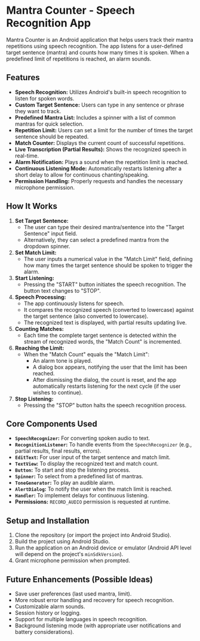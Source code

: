 
# Mantra Counter - Speech Recognition App

Mantra Counter is an Android application that helps users track their mantra repetitions using speech recognition. The app listens for a user-defined target sentence (mantra) and counts how many times it is spoken. When a predefined limit of repetitions is reached, an alarm sounds.

## Features

*   **Speech Recognition:** Utilizes Android's built-in speech recognition to listen for spoken words.
*   **Custom Target Sentence:** Users can type in any sentence or phrase they want to track.
*   **Predefined Mantra List:** Includes a spinner with a list of common mantras for quick selection.
*   **Repetition Limit:** Users can set a limit for the number of times the target sentence should be repeated.
*   **Match Counter:** Displays the current count of successful repetitions.
*   **Live Transcription (Partial Results):** Shows the recognized speech in real-time.
*   **Alarm Notification:** Plays a sound when the repetition limit is reached.
*   **Continuous Listening Mode:** Automatically restarts listening after a short delay to allow for continuous chanting/speaking.
*   **Permission Handling:** Properly requests and handles the necessary microphone permission.

## How It Works

1.  **Set Target Sentence:**
    *   The user can type their desired mantra/sentence into the "Target Sentence" input field.
    *   Alternatively, they can select a predefined mantra from the dropdown spinner.
2.  **Set Match Limit:**
    *   The user inputs a numerical value in the "Match Limit" field, defining how many times the target sentence should be spoken to trigger the alarm.
3.  **Start Listening:**
    *   Pressing the "START" button initiates the speech recognition. The button text changes to "STOP".
4.  **Speech Processing:**
    *   The app continuously listens for speech.
    *   It compares the recognized speech (converted to lowercase) against the target sentence (also converted to lowercase).
    *   The recognized text is displayed, with partial results updating live.
5.  **Counting Matches:**
    *   Each time the complete target sentence is detected within the stream of recognized words, the "Match Count" is incremented.
6.  **Reaching the Limit:**
    *   When the "Match Count" equals the "Match Limit":
        *   An alarm tone is played.
        *   A dialog box appears, notifying the user that the limit has been reached.
        *   After dismissing the dialog, the count is reset, and the app automatically restarts listening for the next cycle (if the user wishes to continue).
7.  **Stop Listening:**
    *   Pressing the "STOP" button halts the speech recognition process.

## Core Components Used

*   **`SpeechRecognizer`:** For converting spoken audio to text.
*   **`RecognitionListener`:** To handle events from the `SpeechRecognizer` (e.g., partial results, final results, errors).
*   **`EditText`:** For user input of the target sentence and match limit.
*   **`TextView`:** To display the recognized text and match count.
*   **`Button`:** To start and stop the listening process.
*   **`Spinner`:** To select from a predefined list of mantras.
*   **`ToneGenerator`:** To play an audible alarm.
*   **`AlertDialog`:** To notify the user when the match limit is reached.
*   **`Handler`:** To implement delays for continuous listening.
*   **Permissions:** `RECORD_AUDIO` permission is requested at runtime.

## Setup and Installation

1.  Clone the repository (or import the project into Android Studio).
2.  Build the project using Android Studio.
3.  Run the application on an Android device or emulator (Android API level will depend on the project's `minSdkVersion`).
4.  Grant microphone permission when prompted.

## Future Enhancements (Possible Ideas)

*   Save user preferences (last used mantra, limit).
*   More robust error handling and recovery for speech recognition.
*   Customizable alarm sounds.
*   Session history or logging.
*   Support for multiple languages in speech recognition.
*   Background listening mode (with appropriate user notifications and battery considerations).
